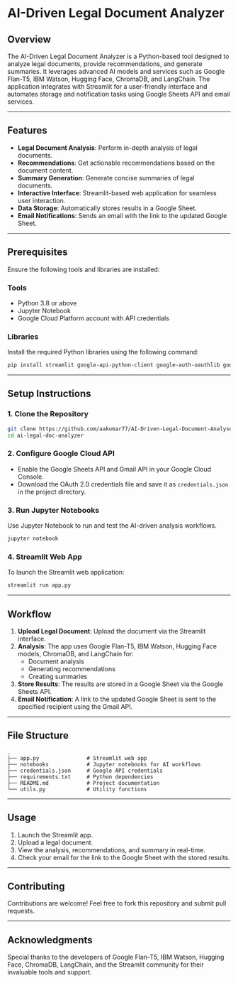# AI-Driven Legal Document Analyzer

## Overview

The AI-Driven Legal Document Analyzer is a Python-based tool designed to analyze legal documents, provide recommendations, and generate summaries. It leverages advanced AI models and services such as Google Flan-T5, IBM Watson, Hugging Face, ChromaDB, and LangChain. The application integrates with Streamlit for a user-friendly interface and automates storage and notification tasks using Google Sheets API and email services.

---

## Features

- **Legal Document Analysis**: Perform in-depth analysis of legal documents.
- **Recommendations**: Get actionable recommendations based on the document content.
- **Summary Generation**: Generate concise summaries of legal documents.
- **Interactive Interface**: Streamlit-based web application for seamless user interaction.
- **Data Storage**: Automatically stores results in a Google Sheet.
- **Email Notifications**: Sends an email with the link to the updated Google Sheet.

---

## Prerequisites

Ensure the following tools and libraries are installed:

### Tools

- Python 3.8 or above
- Jupyter Notebook
- Google Cloud Platform account with API credentials

### Libraries

Install the required Python libraries using the following command:

```bash
pip install streamlit google-api-python-client google-auth-oauthlib google-auth-httplib2 openai langchain chromadb ibm-watson transformers
```

---

## Setup Instructions

### 1. Clone the Repository

```bash
git clone https://github.com/aakumar77/AI-Driven-Legal-Document-Analyser.git
cd ai-legal-doc-analyzer
```

### 2. Configure Google Cloud API

- Enable the Google Sheets API and Gmail API in your Google Cloud Console.
- Download the OAuth 2.0 credentials file and save it as `credentials.json` in the project directory.

### 3. Run Jupyter Notebooks

Use Jupyter Notebook to run and test the AI-driven analysis workflows.

```bash
jupyter notebook
```

### 4. Streamlit Web App

To launch the Streamlit web application:

```bash
streamlit run app.py
```

---

## Workflow

1. **Upload Legal Document**: Upload the document via the Streamlit interface.
2. **Analysis**: The app uses Google Flan-T5, IBM Watson, Hugging Face models, ChromaDB, and LangChain for:
   - Document analysis
   - Generating recommendations
   - Creating summaries
3. **Store Results**: The results are stored in a Google Sheet via the Google Sheets API.
4. **Email Notification**: A link to the updated Google Sheet is sent to the specified recipient using the Gmail API.

---

## File Structure

```
.
├── app.py               # Streamlit web app
├── notebooks            # Jupyter notebooks for AI workflows
├── credentials.json     # Google API credentials
├── requirements.txt     # Python dependencies
├── README.md            # Project documentation
└── utils.py             # Utility functions
```

---

## Usage

1. Launch the Streamlit app.
2. Upload a legal document.
3. View the analysis, recommendations, and summary in real-time.
4. Check your email for the link to the Google Sheet with the stored results.

---

## Contributing

Contributions are welcome! Feel free to fork this repository and submit pull requests.

---

## Acknowledgments

Special thanks to the developers of Google Flan-T5, IBM Watson, Hugging Face, ChromaDB, LangChain, and the Streamlit community for their invaluable tools and support.
